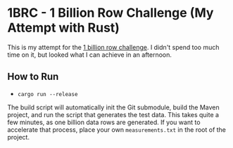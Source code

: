 # 1BRC - 1 Billion Row Challenge (My Attempt with Rust)

This is my attempt for the [1 billion row challenge](https://github.com/gunnarmorling/1brc).
I didn't spend too much time on it, but looked what I can achieve in an
afternoon.


## How to Run

- `cargo run --release`

The build script will automatically init the Git submodule, build the Maven
project, and run the script that generates the test data. This takes quite a
few minutes, as one billion data rows are generated. If you want to accelerate
that process, place your own `measurements.txt` in the root of the project.
